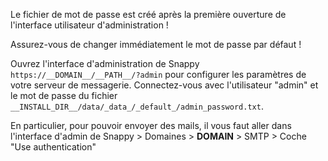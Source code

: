 Le fichier de mot de passe est créé après la première ouverture de l'interface utilisateur d'administration !

Assurez-vous de changer immédiatement le mot de passe par défaut !

Ouvrez l'interface d'administration de Snappy `https://__DOMAIN__/__PATH__/?admin` pour configurer les paramètres de votre serveur de messagerie. Connectez-vous avec l'utilisateur "admin" et le mot de passe du fichier `__INSTALL_DIR__/data/_data_/_default_/admin_password.txt`.

En particulier, pour pouvoir envoyer des mails, il vous faut aller dans l'interface d'admin de Snappy > Domaines > __DOMAIN__ > SMTP > Coche "Use authentication"
